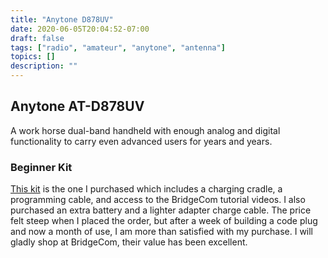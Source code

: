 ```yaml
---
title: "Anytone D878UV"
date: 2020-06-05T20:04:52-07:00
draft: false
tags: ["radio", "amateur", "anytone", "antenna"]
topics: []
description: ""
---
```


## Anytone AT-D878UV

A work horse dual-band handheld with enough analog and digital functionality to carry even advanced users for years and years.

### Beginner Kit

[This kit][1] is the one I purchased which includes a charging cradle, a programming cable, and access to the BridgeCom tutorial videos. I also purchased an extra battery and a lighter adapter charge cable. The price felt steep when I placed the order, but after a week of building a code plug and now a month of use, I am more than satisfied with my purchase. I will gladly shop at BridgeCom, their value has been excellent.


[1]: https://www.bridgecomsystems.com/collections/anytone-hts/products/anytone-at-d878uv-dual-band-dmr-handheld-radio-w-gps-programming-cable
